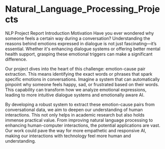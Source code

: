 # Natural_Language_Processing_Projects
NLP Project Report
Introduction
Motivation
Have you ever wondered why someone feels a certain way during a conversation? Understanding the reasons behind emotions expressed in dialogue is not just fascinating—it’s essential. Whether it's enhancing dialogue systems or offering better mental health support, grasping these emotional triggers can make a significant difference.

Our project dives into the heart of this challenge: emotion-cause pair extraction. This means identifying the exact words or phrases that spark specific emotions in conversations. Imagine a system that can automatically pinpoint why someone feels happy, sad, or frustrated based on their words. This capability can transform how we analyze emotional expressions, leading to more intuitive dialogue systems and emotionally aware AI.

By developing a robust system to extract these emotion-cause pairs from conversational data, we aim to deepen our understanding of human interactions. This not only helps in academic research but also holds immense practical value. From improving natural language processing to enhancing human-computer interactions, the potential applications are vast. Our work could pave the way for more empathetic and responsive AI, making our interactions with technology feel more human and understanding.






